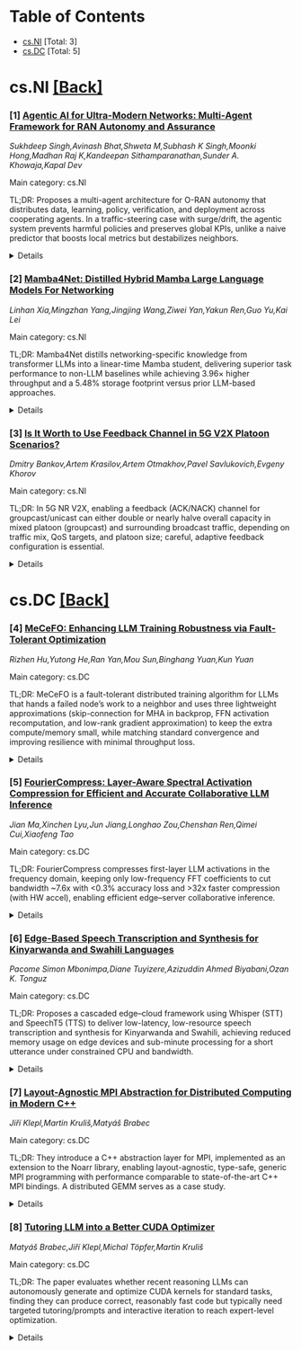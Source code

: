 <div id=toc></div>

# Table of Contents

- [cs.NI](#cs.NI) [Total: 3]
- [cs.DC](#cs.DC) [Total: 5]


<div id='cs.NI'></div>

# cs.NI [[Back]](#toc)

### [1] [Agentic AI for Ultra-Modern Networks: Multi-Agent Framework for RAN Autonomy and Assurance](https://arxiv.org/abs/2510.16144)
*Sukhdeep Singh,Avinash Bhat,Shweta M,Subhash K Singh,Moonki Hong,Madhan Raj K,Kandeepan Sithamparanathan,Sunder A. Khowaja,Kapal Dev*

Main category: cs.NI

TL;DR: Proposes a multi-agent architecture for O-RAN autonomy that distributes data, learning, policy, verification, and deployment across cooperating agents. In a traffic-steering case with surge/drift, the agentic system prevents harmful policies and preserves global KPIs, unlike a naive predictor that boosts local metrics but destabilizes neighbors.


<details>
  <summary>Details</summary>
Motivation: Centralized RIC-centric control loops concentrate intelligence and create risks: policy conflicts, model/data drift, and unsafe actions under unforeseen conditions. There is a need for autonomy with resilience, explainability, and system-wide safety in B5G/6G RANs.

Method: Design a distributed, specialized multi-agent framework covering data collection, model training, prediction, policy generation, verification, deployment, and assurance. Implement a traffic-steering use case subjected to demand surges and data/model drift. Compare naive predictor-driven deployment versus the proposed agentic, safety-verifying system across multiple KPIs (RRC users, IP throughput, PRB utilization, SINR).

Result: The naive predictor improves local KPIs but induces negative externalities, destabilizing neighboring cells. The agent-based system detects and blocks unsafe policies, preserving overall network health across the four KPIs, even under surge and drift.

Conclusion: Multi-agent architectures can provide trustworthy, safe, and resilient AI-driven autonomy for next-generation RANs, outperforming tightly coupled, centralized RIC-based approaches by preventing unsafe actions and maintaining system-wide performance.

Abstract: The increasing complexity of Beyond 5G and 6G networks necessitates new
paradigms for autonomy and assur- ance. Traditional O-RAN control loops rely
heavily on RIC- based orchestration, which centralizes intelligence and exposes
the system to risks such as policy conflicts, data drift, and unsafe actions
under unforeseen conditions. In this work, we argue that the future of
autonomous networks lies in a multi-agentic architecture, where specialized
agents collaborate to perform data collection, model training, prediction,
policy generation, verification, deployment, and assurance. By replacing
tightly- coupled centralized RIC-based workflows with distributed agents, the
framework achieves autonomy, resilience, explainability, and system-wide
safety. To substantiate this vision, we design and evaluate a traffic steering
use case under surge and drift conditions. Results across four KPIs: RRC
connected users, IP throughput, PRB utilization, and SINR, demonstrate that a
naive predictor-driven deployment improves local KPIs but destabilizes
neighbors, whereas the agentic system blocks unsafe policies, preserving global
network health. This study highlights multi- agent architectures as a credible
foundation for trustworthy AI- driven autonomy in next-generation RANs.

</details>


### [2] [Mamba4Net: Distilled Hybrid Mamba Large Language Models For Networking](https://arxiv.org/abs/2510.17147)
*Linhan Xia,Mingzhan Yang,Jingjing Wang,Ziwei Yan,Yakun Ren,Guo Yu,Kai Lei*

Main category: cs.NI

TL;DR: Mamba4Net distills networking-specific knowledge from transformer LLMs into a linear-time Mamba student, delivering superior task performance to non-LLM baselines while achieving 3.96× higher throughput and a 5.48% storage footprint versus prior LLM-based approaches.


<details>
  <summary>Details</summary>
Motivation: Transformer LLMs help with networking problems but suffer from quadratic time and large memory footprints, limiting deployment in resource-constrained environments. The goal is to retain LLM-derived benefits while drastically reducing compute and storage costs.

Method: A cross-architecture knowledge distillation framework: teacher models are transformer-based LLMs; student models use the Mamba architecture (state-space models) with linear time complexity. The framework transfers networking-domain knowledge and is evaluated on viewport prediction, adaptive bitrate streaming, and cluster job scheduling.

Result: Across three tasks, Mamba4Net outperforms methods that do not use LLMs and, compared to directly applying transformer LLMs, yields major efficiency gains—3.96× higher throughput and only 5.48% of the storage requirement—while improving resource utilization.

Conclusion: Mamba4Net enables cost-effective, efficient application of LLM-derived knowledge in networking by leveraging linear-time Mamba students distilled from transformer teachers; open-source code supports reproducibility and further research.

Abstract: Transformer-based large language models (LLMs) are increasingly being adopted
in networking research to address domain-specific challenges. However, their
quadratic time complexity and substantial model sizes often result in
significant computational overhead and memory constraints, particularly in
resource-constrained environments. Drawing inspiration from the efficiency and
performance of the Deepseek-R1 model within the knowledge distillation
paradigm, this paper introduces Mamba4Net, a novel cross-architecture
distillation framework. Mamba4Net transfers networking-specific knowledge from
transformer-based LLMs to student models built on the Mamba architecture, which
features linear time complexity. This design substantially enhances
computational efficiency compared to the quadratic complexity of
transformer-based models, while the reduced model size further minimizes
computational demands, improving overall performance and resource utilization.
To evaluate its effectiveness, Mamba4Net was tested across three diverse
networking tasks: viewport prediction, adaptive bitrate streaming, and cluster
job scheduling. Compared to existing methods that do not leverage LLMs,
Mamba4Net demonstrates superior task performance. Furthermore, relative to
direct applications of transformer-based LLMs, it achieves significant
efficiency gains, including a throughput 3.96 times higher and a storage
footprint of only 5.48% of that required by previous LLM-based approaches.
These results highlight Mamba4Net's potential to enable the cost-effective
application of LLM-derived knowledge in networking contexts. The source code is
openly available to support further research and development.

</details>


### [3] [Is It Worth to Use Feedback Channel in 5G V2X Platoon Scenarios?](https://arxiv.org/abs/2510.17410)
*Dmitry Bankov,Artem Krasilov,Artem Otmakhov,Pavel Savlukovich,Evgeny Khorov*

Main category: cs.NI

TL;DR: In 5G NR V2X, enabling a feedback (ACK/NACK) channel for groupcast/unicast can either double or nearly halve overall capacity in mixed platoon (groupcast) and surrounding broadcast traffic, depending on traffic mix, QoS targets, and platoon size; careful, adaptive feedback configuration is essential.


<details>
  <summary>Details</summary>
Motivation: New V2X use cases (platooning, extended sensors, remote driving) require reliable groupcast/unicast beyond 4G’s broadcast. 5G adds a feedback channel to improve reliability and guide transmission parameter selection, but it consumes radio resources. The paper seeks to quantify this trade-off and when feedback helps or hurts system capacity.

Method: Extensive NS-3 simulations of a mixed scenario: a platoon producing groupcast traffic and nearby vehicles producing legacy broadcast traffic. The study varies platoon size, traffic intensities, and QoS requirements, comparing system capacity with and without the feedback channel and analyzing the impact of feedback resource allocation.

Result: Depending on scenario parameters, feedback can substantially increase capacity (up to 2×) or almost halve it. The outcomes hinge on the balance between reliability gains (fewer retransmissions/better parameter tuning) and resource overhead introduced by feedback, plus interactions between groupcast and broadcast loads and QoS constraints.

Conclusion: A feedback channel is not universally beneficial in NR V2X. Its parameters should be adaptively configured based on platoon size, traffic intensities, and QoS targets to maximize capacity; static allocation risks significant underperformance.

Abstract: 5G Vehicle-to-Everything (V2X) is a new technology developed by 3GPP to
support inter-vehicle communication. In contrast to 4G V2X which allows only
broadcast communication, 5G V2X enables groupcast and unicast communication.
Such types of communication are needed for new V2X scenarios: platooning,
extended sensors, remote driving, etc. To improve the data transmission
reliability and assist in the selection of the transmission parameters in these
scenarios, 5G V2X introduces a feedback channel that allows receivers to send
acknowledgments in response to data packets. However, some part of the overall
resource shall be allocated for the feedback channel, which reduces the amount
of channel resources available for data transmission. In this paper, we
consider a scenario with a platoon, which generates groupcast traffic, and
surrounding vehicles, which generate legacy broadcast traffic. Using extensive
simulations in NS-3, we analyze how the usage of the feedback channel
influences the overall system capacity. Our results show that depending on the
platoon size, groupcast, and broadcast traffic intensities, and their quality
of service requirements, the usage of the feedback channel can in some cases
significantly increase the system capacity (up to 2x), while in other cases it
almost halves the system capacity. We explain the reasons for such effects and
discuss how to adaptively select the feedback channel parameters.

</details>


<div id='cs.DC'></div>

# cs.DC [[Back]](#toc)

### [4] [MeCeFO: Enhancing LLM Training Robustness via Fault-Tolerant Optimization](https://arxiv.org/abs/2510.16415)
*Rizhen Hu,Yutong He,Ran Yan,Mou Sun,Binghang Yuan,Kun Yuan*

Main category: cs.DC

TL;DR: MeCeFO is a fault-tolerant distributed training algorithm for LLMs that hands a failed node’s work to a neighbor and uses three lightweight approximations (skip-connection for MHA in backprop, FFN activation recomputation, and low-rank gradient approximation) to keep the extra compute/memory small, while matching standard convergence and improving resilience with minimal throughput loss.


<details>
  <summary>Details</summary>
Motivation: Large-scale LLM training increasingly encounters hardware failures, but existing fault-tolerant methods impose substantial compute/memory overhead or require extra resources. There is a need for a method that preserves convergence and model quality while minimizing added cost during failure recovery.

Method: Upon node failure, the failed node’s training shard is reassigned to a neighboring node. To control the doubled workload, MeCeFO applies: (i) a skip-connection scheme that drops the MHA module during backpropagation to reduce memory/compute; (ii) activation recomputation in feedforward networks to lower memory; and (iii) low-rank approximation of FFN gradients to cut compute/memory for gradient estimation. The algorithm is analyzed to retain the conventional O(1/sqrt(nT)) convergence rate (n: data-parallel size; T: iterations).

Result: Theory: convergence rate matches standard distributed training. Empirics: robust under high failure rates with only a 4.18% throughput drop and 5.0×–6.7× higher resilience than prior SOTA baselines. Code is publicly available.

Conclusion: MeCeFO offers practical, compute- and memory-efficient fault tolerance for distributed LLM training. It maintains standard convergence guarantees and delivers strong robustness with minimal performance degradation, making it a promising approach for large-scale deployments where failures are common.

Abstract: As distributed optimization scales to meet the demands of Large Language
Model (LLM) training, hardware failures become increasingly non-negligible.
Existing fault-tolerant training methods often introduce significant
computational or memory overhead, demanding additional resources. To address
this challenge, we propose Memory- and Computation-efficient Fault-tolerant
Optimization (MeCeFO), a novel algorithm that ensures robust training with
minimal overhead. When a computing node fails, MeCeFO seamlessly transfers its
training task to a neighboring node while employing memory- and
computation-efficient algorithmic optimizations to minimize the extra workload
imposed on the neighboring node handling both tasks. MeCeFO leverages three key
algorithmic designs: (i) Skip-connection, which drops the multi-head attention
(MHA) module during backpropagation for memory- and computation-efficient
approximation; (ii) Recomputation, which reduces activation memory in
feedforward networks (FFNs); and (iii) Low-rank gradient approximation,
enabling efficient estimation of FFN weight matrix gradients. Theoretically,
MeCeFO matches the convergence rate of conventional distributed training, with
a rate of $\mathcal{O}(1/\sqrt{nT})$, where n is the data parallelism size and
T is the number of iterations. Empirically, MeCeFO maintains robust performance
under high failure rates, incurring only a 4.18% drop in throughput,
demonstrating 5.0$\times$ to 6.7$\times$ greater resilience than previous SOTA
approaches. Codes are available at https://github.com/pkumelon/MeCeFO.

</details>


### [5] [FourierCompress: Layer-Aware Spectral Activation Compression for Efficient and Accurate Collaborative LLM Inference](https://arxiv.org/abs/2510.16418)
*Jian Ma,Xinchen Lyu,Jun Jiang,Longhao Zou,Chenshan Ren,Qimei Cui,Xiaofeng Tao*

Main category: cs.DC

TL;DR: FourierCompress compresses first-layer LLM activations in the frequency domain, keeping only low-frequency FFT coefficients to cut bandwidth ~7.6x with <0.3% accuracy loss and >32x faster compression (with HW accel), enabling efficient edge–server collaborative inference.


<details>
  <summary>Details</summary>
Motivation: Collaborative LLM inference on edge devices is bottlenecked by repeatedly transmitting high-dimensional activations during autoregressive decoding, where bandwidth scales with output length. Existing activation compression methods cannot jointly deliver high compression, low error, and low compute cost.

Method: Leverage frequency-domain sparsity of early Transformer activations: prove/verify first-layer activations are smooth with energy concentrated in low frequencies; apply FFT, retain a compact low-frequency block, reconstruct via conjugate symmetry. Use a layer-aware design and exploit DSP/FPGA acceleration. Compare against Top-k, QR, and SVD baselines.

Result: On Llama 3 and Qwen2.5 across 10 commonsense datasets: average 7.6x activation-size reduction with <0.3% average accuracy loss; outperforms Top-k/QR/SVD; compression time >32x faster than Top-k when using hardware acceleration.

Conclusion: A hardware-friendly, near-lossless activation compression approach that bridges communication efficiency, model accuracy, and compute speed for edge-device LLM inference, making collaborative deployment more practical.

Abstract: Collaborative large language model (LLM) inference enables real-time,
privacy-preserving AI services on resource-constrained edge devices by
partitioning computational workloads between client devices and edge servers.
However, this paradigm is severely hindered by communication bottlenecks caused
by the transmission of high-dimensional intermediate activations, exacerbated
by the autoregressive decoding structure of LLMs, where bandwidth consumption
scales linearly with output length. Existing activation compression methods
struggle to simultaneously achieve high compression ratios, low reconstruction
error, and computational efficiency. This paper proposes FourierCompress, a
novel, layer-aware activation compression framework that exploits the
frequency-domain sparsity of LLM activations. We rigorously demonstrate that
activations from the first Transformer layer exhibit strong smoothness and
energy concentration in the low-frequency domain, making them highly amenable
to near-lossless compression via the Fast Fourier Transform (FFT).
FourierCompress transforms activations into the frequency domain, retains only
a compact block of low-frequency coefficients, and reconstructs the signal at
the server using conjugate symmetry, enabling seamless hardware acceleration on
DSPs and FPGAs. Extensive experiments on Llama 3 and Qwen2.5 models across 10
commonsense reasoning datasets demonstrate that FourierCompress preserves
performance remarkably close to the uncompressed baseline, outperforming Top-k,
QR, and SVD. FourierCompress bridges the gap between communication efficiency
(an average 7.6x reduction in activation size), near-lossless inference (less
than 0.3% average accuracy loss), and significantly faster compression
(achieving over 32x reduction in compression time compared to Top-k via
hardware acceleration) for edge-device LLM inference.

</details>


### [6] [Edge-Based Speech Transcription and Synthesis for Kinyarwanda and Swahili Languages](https://arxiv.org/abs/2510.16497)
*Pacome Simon Mbonimpa,Diane Tuyizere,Azizuddin Ahmed Biyabani,Ozan K. Tonguz*

Main category: cs.DC

TL;DR: Proposes a cascaded edge–cloud framework using Whisper (STT) and SpeechT5 (TTS) to deliver low-latency, low-resource speech transcription and synthesis for Kinyarwanda and Swahili, achieving reduced memory usage on edge devices and sub-minute processing for a short utterance under constrained CPU and bandwidth.


<details>
  <summary>Details</summary>
Motivation: Many East African users lack access to powerful speech technologies due to limited infrastructure and under-resourced language support; enabling practical STT/TTS for Kinyarwanda and Swahili on constrained devices would improve accessibility.

Method: Use pre-trained Whisper and SpeechT5 with a cascading edge–cloud architecture that splits inference between edge and cloud to reduce latency and resource usage. Evaluate memory footprint, latency under a 1.7 GHz CPU and 1 MB/s bandwidth, and validate on real survey data.

Result: Memory usage compressed by 9.5% for SpeechT5 and 14% for Whisper with a maximum of 149 MB on the edge; processing a 270-character text in under one minute for both STT and TTS on the specified hardware/network; demonstrates good accuracy and responsiveness on Kenyan survey data.

Conclusion: The edge–cloud cascade is a practical, accessible platform for STT/TTS in under-resourced languages, offering favorable memory and latency characteristics suitable for deployment.

Abstract: This paper presents a novel framework for speech transcription and synthesis,
leveraging edge-cloud parallelism to enhance processing speed and accessibility
for Kinyarwanda and Swahili speakers. It addresses the scarcity of powerful
language processing tools for these widely spoken languages in East African
countries with limited technological infrastructure. The framework utilizes the
Whisper and SpeechT5 pre-trained models to enable speech-to-text (STT) and
text-to-speech (TTS) translation. The architecture uses a cascading mechanism
that distributes the model inference workload between the edge device and the
cloud, thereby reducing latency and resource usage, benefiting both ends. On
the edge device, our approach achieves a memory usage compression of 9.5% for
the SpeechT5 model and 14% for the Whisper model, with a maximum memory usage
of 149 MB. Experimental results indicate that on a 1.7 GHz CPU edge device with
a 1 MB/s network bandwidth, the system can process a 270-character text in less
than a minute for both speech-to-text and text-to-speech transcription. Using
real-world survey data from Kenya, it is shown that the cascaded edge-cloud
architecture proposed could easily serve as an excellent platform for STT and
TTS transcription with good accuracy and response time.

</details>


### [7] [Layout-Agnostic MPI Abstraction for Distributed Computing in Modern C++](https://arxiv.org/abs/2510.16890)
*Jiří Klepl,Martin Kruliš,Matyáš Brabec*

Main category: cs.DC

TL;DR: They introduce a C++ abstraction layer for MPI, implemented as an extension to the Noarr library, enabling layout-agnostic, type-safe, generic MPI programming with performance comparable to state-of-the-art C++ MPI bindings. A distributed GEMM serves as a case study.


<details>
  <summary>Details</summary>
Motivation: MPI’s legacy C interface lacks modern language features such as strong type-checking and generic programming, making it awkward to build flexible, layout-agnostic distributed applications. The authors aim to bring modern C++ abstractions to MPI while preserving performance.

Method: Extend the C++ Noarr library with MPI capabilities that follow Noarr’s first-class layout and traversal abstractions. Provide an API that decouples data layout from communication and computation. Validate by implementing a layout-agnostic distributed GEMM kernel and comparing against contemporary C++ MPI bindings.

Result: The proposed abstraction shows performance on par with state-of-the-art C++ MPI bindings in the GEMM case study while demonstrating cleaner, more flexible design and syntax.

Conclusion: A Noarr-based, layout-agnostic MPI abstraction in C++ can retain high performance while improving type safety, genericity, and design flexibility for distributed applications.

Abstract: Message Passing Interface (MPI) has been a well-established technology in the
domain of distributed high-performance computing for several decades. However,
one of its greatest drawbacks is a rather ancient pure-C interface. It lacks
many useful features of modern languages (namely C++), like basic type-checking
or support for generic code design. In this paper, we propose a novel
abstraction for MPI, which we implemented as an extension of the C++ Noarr
library. It follows Noarr paradigms (first-class layout and traversal
abstraction) and offers layout-agnostic design of MPI applications. We also
implemented a layout-agnostic distributed GEMM kernel as a case study to
demonstrate the usability and syntax of the proposed abstraction. We show that
the abstraction achieves performance comparable to the state-of-the-art MPI C++
bindings while allowing for a more flexible design of distributed applications.

</details>


### [8] [Tutoring LLM into a Better CUDA Optimizer](https://arxiv.org/abs/2510.16933)
*Matyáš Brabec,Jiří Klepl,Michal Töpfer,Martin Kruliš*

Main category: cs.DC

TL;DR: The paper evaluates whether recent reasoning LLMs can autonomously generate and optimize CUDA kernels for standard tasks, finding they can produce correct, reasonably fast code but typically need targeted tutoring/prompts and interactive iteration to reach expert-level optimization.


<details>
  <summary>Details</summary>
Motivation: To understand the extent to which modern LLMs can perform GPU-oriented performance engineering—specifically, which optimization techniques and parallel patterns they can apply unaided—and whether structured guidance (tutoring) meaningfully improves outcomes.

Method: Generate CUDA implementations for predefined, well-known kernels using state-of-the-art reasoning LLMs. Compare base prompts vs tutoring prompts with detailed hints/guidelines. Evaluate automatically for correctness and speedups; conduct manual code reviews; and test interactive, within-session self-correction to fix prior mistakes.

Result: LLMs reliably produce working CUDA code and some optimizations. However, without tutoring they often miss advanced parallel patterns and performance-critical details. Tutoring and interactive refinement substantially improve quality and speed, in some cases approaching or matching expert-optimized implementations.

Conclusion: LLMs are competent CUDA coders but generally require structured guidance to achieve expert-level optimization. Prompt design and interactive iteration are key levers; fully autonomous expert-grade optimization remains inconsistent without tutoring.

Abstract: Recent leaps in large language models (LLMs) caused a revolution in
programming tools (like GitHub Copilot) that can help with code generation,
debugging, and even performance optimization. In this paper, we focus on the
capabilities of the most recent reasoning models to generate optimized CUDA
code for predefined, well-known tasks. Our objective is to determine which
types of code optimizations and parallel patterns the LLMs can perform by
themselves and whether they can be improved by tutoring (providing more
detailed hints and guidelines in the prompt). The generated solutions were
evaluated both automatically (for correctness and speedup) and manually (code
reviews) to provide a more detailed perspective. We also tried an interactive
approach where the LLM can fix its previous mistakes within a session. The
results indicate that LLMs are quite skilled coders; however, they require
tutoring to reach optimized solutions provided by parallel computing experts.

</details>

